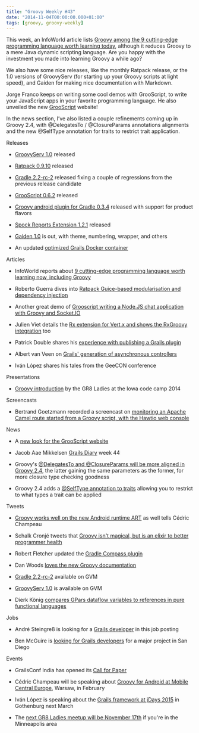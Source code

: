 ```yaml
---
title: "Groovy Weekly #43"
date: "2014-11-04T00:00:00.000+01:00"
tags: [groovy, groovy-weekly]
---
```


This week, an InfoWorld article lists [Groovy among the 9 cutting-edge programming language worth learning today](http://www.infoworld.com/article/2840235/application-development/9-cutting-edge-programming-languages-worth-learning-next.html), although it reduces Groovy to a mere Java dynamic scripting language. Are you happy with the investment you made into learning Groovy a while ago?

We also have some nice releases, like the monthly Ratpack release, or the 1.0 versions of GroovyServ (for starting up your Groovy scripts at light speed), and Gaiden for making nice documentation with Markdown.

Jorge Franco keeps on writing some cool demos with GrooScript, to write your JavaScript apps in your favorite programming language. He also unveiled the new [GrooScript](http://grooscript.org/) website!

In the news section, I’ve also listed a couple refinements coming up in Groovy 2.4, with @DelegatesTo / @ClosureParams annotations alignments and the new @SelfType annotation for traits to restrict trait application.

Releases

*   [GroovyServ 1.0](http://kobo.github.io/groovyserv/changelog.html) released
    
*   [Ratpack 0.9.10](http://www.ratpack.io/versions/0.9.10) released
    
*   [Gradle 2.2-rc-2](http://forums.gradle.org/gradle/topics/gradle-2-2-rc-2-is-now-available-for-testing?rfm=1) released fixing a couple of regressions from the previous release candidate
    
*   [GrooScript 0.6.2](https://twitter.com/grooscript/status/529365793642131457) released
    
*   [Groovy android plugin for Gradle 0.3.4](https://twitter.com/cedricchampeau/status/528184277306183681) released with support for product flavors
    
*   [Spock Reports Extension 1.2.1](https://github.com/renatoathaydes/spock-reports) released
    
*   [Gaiden 1.0](http://groovy.329449.n5.nabble.com/ANN-Gaiden-1-0-released-td5721608.html) is out, with theme, numbering, wrapper, and others
    
*   An updated [optimized Grails Docker container](https://registry.hub.docker.com/u/mozart/grails/)
    

Articles

*   InfoWorld reports about [9 cutting-edge programming language worth learning now, including Groovy](http://www.infoworld.com/article/2840235/application-development/9-cutting-edge-programming-languages-worth-learning-next.html)
    
*   Roberto Guerra dives into [Ratpack Guice-based modularisation and dependency injection](http://blog.stumblingoncode.com/posts/2014-10-31-ratpack-guice.html)
    
*   Another great demo of [Grooscript writing a Node.JS chat application with Groovy and Socket.IO](http://grooscript.org/chat_example.html)
    
*   Julien Viet details the [Rx extension for Vert.x and shows the RxGroovy integration](https://github.com/vert-x3/ext/blob/master/ext-rx/README.md) too
    
*   Patrick Double shares his [experience with publishing a Grails plugin](http://www.objectpartners.com/2014/10/29/experiences-with-publishing-a-grails-plugin/)
    
*   Albert van Veen on [Grails' generation of asynchronous controllers](http://blog.jdriven.com/2014/10/grails-generate-async-controller/)
    
*   Iván López shares his tales from the GeeCON conference
    

Presentations

*   [Groovy introduction](https://speakerdeck.com/jlstrater/groovy-at-gr8ladies-iowa-code-camp) by the GR8 Ladies at the Iowa code camp 2014
    

Screencasts

*   Bertrand Goetzmann recorded a screencast on [monitoring an Apache Camel route started from a Groovy script, with the Hawtio web console](https://www.youtube.com/watch?v=wSlCWJL0Q5I&feature=youtu.be&a)
    

News

*   A [new look for the GrooScript website](https://twitter.com/grooscript/status/527253669264502784)
    
*   Jacob Aae Mikkelsen [Grails Diary](http://grydeske.net/news/show/68) week 44
    
*   Groovy's [@DelegatesTo and @ClosureParams will be more aligned in Groovy 2.4](https://jira.codehaus.org/browse/GROOVY-6956), the latter gaining the same parameters as the former, for more closure type checking goodness
    
*   Groovy 2.4 adds a [@SelfType annotation to traits](https://jira.codehaus.org/browse/GROOVY-7134) allowing you to restrict to what types a trait can be applied
    

Tweets

*   [Groovy works well on the new Android runtime ART](https://twitter.com/cedricchampeau/status/529191824796430336) as well tells Cédric Champeau
    
*   Schalk Cronjé tweets that [Groovy isn't magical, but is an elixir to better programmer health](https://twitter.com/ysb33r/status/528184841951780864)
    
*   Robert Fletcher updated the [Gradle Compass plugin](https://twitter.com/rfletcherew/status/527498052752265217)
    
*   Dan Woods [loves the new Groovy documentation](https://twitter.com/danveloper/status/527155055917412352)
    
*   [Gradle 2.2-rc-2](https://twitter.com/gvmtool/status/529403342095925248) available on GVM
    
*   [GroovyServ 1.0](https://twitter.com/gvmtool/status/529625692028538880) is available on GVM
    
*   Dierk König [compares GPars dataflow variables to references in pure functional languages](https://twitter.com/mittie/status/528961665292054529)
    

Jobs

*   André Steingreß is looking for a [Grails developer](http://findgrailsjobs.com/job/673-software-developer-fm-java-groovy-grails-remote) in this job posting
    
*   Ben McGuire is [looking for Grails developers](https://twitter.com/ben_t_mcguire/status/527812020607787008) for a major project in San Diego
    

Events

*   GrailsConf India has opened its [Call for Paper](http://grailsconf.in/call-for-paper)
    
*   Cédric Champeau will be speaking about [Groovy for Android at Mobile Central Europe](https://twitter.com/cedricchampeau/status/527443577388142592), Warsaw, in February
    
*   Iván López is speaking about the [Grails framework at jDays 2015](https://twitter.com/ilopmar/status/527832608835923968) in Gothenburg next March
    
*   The [next GR8 Ladies meetup will be November 17th](https://twitter.com/gr8ladiesmsp/status/529316231459778560) if you're in the Minneapolis area